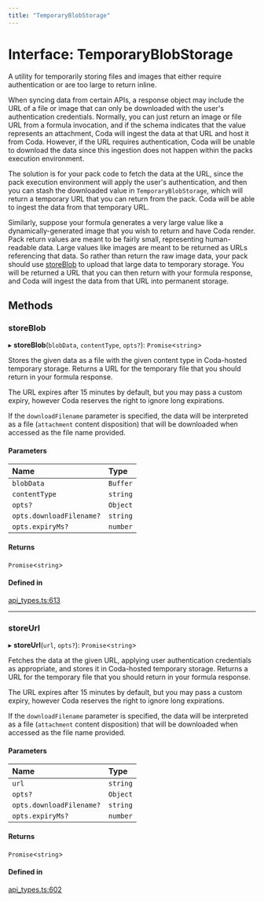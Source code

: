 ```yaml
---
title: "TemporaryBlobStorage"
---
```

# Interface: TemporaryBlobStorage

A utility for temporarily storing files and images that either require authentication
or are too large to return inline.

When syncing data from certain APIs, a response object may include the URL of a file or
image that can only be downloaded with the user's authentication credentials. Normally,
you can just return an image or file URL from a formula invocation, and if the schema
indicates that the value represents an attachment, Coda will ingest the data at that URL
and host it from Coda. However, if the URL requires authentication, Coda will be unable
to download the data since this ingestion does not happen within the packs execution
environment.

The solution is for your pack code to fetch the data at the URL, since the pack
execution environment will apply the user's authentication, and then you can
stash the downloaded value in `TemporaryBlobStorage`, which will return a temporary
URL that you can return from the pack. Coda will be able to ingest the data from
that temporary URL.

Similarly, suppose your formula generates a very large value like a dynamically-generated
image that you wish to return and have Coda render. Pack return values are meant to be
fairly small, representing human-readable data. Large values like images are meant to
be returned as URLs referencing that data. So rather than return the raw image data,
your pack should use [storeBlob](TemporaryBlobStorage.md#storeblob) to upload that large data to temporary storage.
You will be returned a URL that you can then return with your formula response, and
Coda will ingest the data from that URL into permanent storage.

## Methods

### storeBlob

▸ **storeBlob**(`blobData`, `contentType`, `opts?`): `Promise`<`string`\>

Stores the given data as a file with the given content type in Coda-hosted temporary storage.
Returns a URL for the temporary file that you should return in your formula response.

The URL expires after 15 minutes by default, but you may pass a custom expiry, however
Coda reserves the right to ignore long expirations.

If the `downloadFilename` parameter is specified, the data will be interpreted as a file (`attachment` content
disposition) that will be downloaded when accessed as the file name provided.

#### Parameters

| Name | Type |
| :------ | :------ |
| `blobData` | `Buffer` |
| `contentType` | `string` |
| `opts?` | `Object` |
| `opts.downloadFilename?` | `string` |
| `opts.expiryMs?` | `number` |

#### Returns

`Promise`<`string`\>

#### Defined in

[api_types.ts:613](https://github.com/coda/packs-sdk/blob/main/api_types.ts#L613)

___

### storeUrl

▸ **storeUrl**(`url`, `opts?`): `Promise`<`string`\>

Fetches the data at the given URL, applying user authentication credentials as appropriate,
and stores it in Coda-hosted temporary storage. Returns a URL for the temporary file
that you should return in your formula response.

The URL expires after 15 minutes by default, but you may pass a custom expiry, however
Coda reserves the right to ignore long expirations.

If the `downloadFilename` parameter is specified, the data will be interpreted as a file (`attachment` content
disposition) that will be downloaded when accessed as the file name provided.

#### Parameters

| Name | Type |
| :------ | :------ |
| `url` | `string` |
| `opts?` | `Object` |
| `opts.downloadFilename?` | `string` |
| `opts.expiryMs?` | `number` |

#### Returns

`Promise`<`string`\>

#### Defined in

[api_types.ts:602](https://github.com/coda/packs-sdk/blob/main/api_types.ts#L602)
